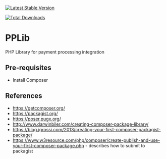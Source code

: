 [![Latest Stable Version](https://github.com/gianninasd/ppLib)](https://github.com/gianninasd/ppLib)

[![Total Downloads](https://github.com/gianninasd/ppLib)](https://github.com/gianninasd/ppLib)

PPLib
================
PHP Library for payment processing integration

## Pre-requisites
* Install Composer

## References
* https://getcomposer.org/
* https://packagist.org/
* https://poser.pugx.org/
* http://www.darwinbiler.com/creating-composer-package-library/
* https://blog.jgrossi.com/2013/creating-your-first-composer-packagist-package/
* https://www.w3resource.com/php/composer/create-publish-and-use-your-first-composer-package.php - describes how to submit to packagist